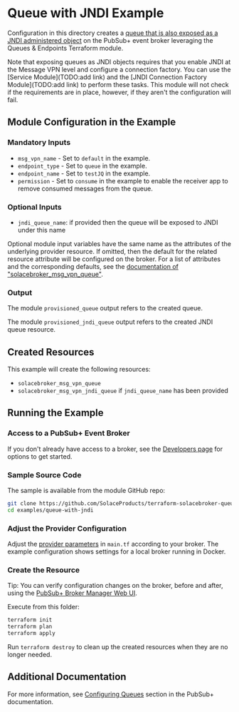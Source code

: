 # Queue with JNDI Example

Configuration in this directory creates a [queue that is also exposed as a JNDI administered object](https://docs.solace.com/API/Solace-JMS-API/Managing-Solace-JNDI-Objects.htm) on the PubSub+ event broker leveraging the Queues & Endpoints Terraform module.

Note that exposing queues as JNDI objects requires that you enable JNDI at the Message VPN level and configure a connection factory. You can use the [Service Module](TODO:add link) and the [JNDI Connection Factory Module](TODO:add link) to perform these tasks. This module will not check if the requirements are in place, however, if they aren't the configuration will fail.

## Module Configuration in the Example

### Mandatory Inputs

* `msg_vpn_name` - Set to `default` in the example.
* `endpoint_type` - Set to `queue` in the example.
* `endpoint_name` - Set to `testJQ` in the example.
* `permission` - Set to `consume` in the example to enable the receiver app to remove consumed messages from the queue.

### Optional Inputs

* `jndi_queue_name`: if provided then the queue will be exposed to JNDI under this name

Optional module input variables have the same name as the attributes of the underlying provider resource. If omitted, then the default for the related resource attribute will be configured on the broker. For a list of attributes and the corresponding defaults, see the [documentation of "solacebroker_msg_vpn_queue"](https://registry.terraform.io/providers/SolaceProducts/solacebroker/latest/docs/resources/msg_vpn_queue#optional).

### Output

The module `provisioned_queue` output refers to the created queue.

The module `provisioned_jndi_queue` output refers to the created JNDI queue resource.

## Created Resources

This example will create the following resources:

* `solacebroker_msg_vpn_queue`
* `solacebroker_msg_vpn_jndi_queue` if `jndi_queue_name` has been provided

## Running the Example

### Access to a PubSub+ Event Broker

If you don't already have access to a broker, see the [Developers page](https://www.solace.dev/) for options to get started.

### Sample Source Code

The sample is available from the module GitHub repo:

```bash
git clone https://github.com/SolaceProducts/terraform-solacebroker-queue-endpoint.git
cd examples/queue-with-jndi
```

### Adjust the Provider Configuration

Adjust the [provider parameters](https://registry.terraform.io/providers/SolaceProducts/solacebroker/latest/docs#schema) in `main.tf` according to your broker. The example configuration shows settings for a local broker running in Docker.

### Create the Resource

Tip: You can verify configuration changes on the broker, before and after, using the [PubSub+ Broker Manager Web UI](https://docs.solace.com/Admin/Broker-Manager/PubSub-Manager-Overview.htm).

Execute from this folder:

```bash
terraform init
terraform plan
terraform apply
```

Run `terraform destroy` to clean up the created resources when they are no longer needed.

## Additional Documentation

For more information, see [Configuring Queues](https://docs.solace.com/Messaging/Guaranteed-Msg/Configuring-Queues.htm#Configuring_Queues) section in the PubSub+ documentation.

